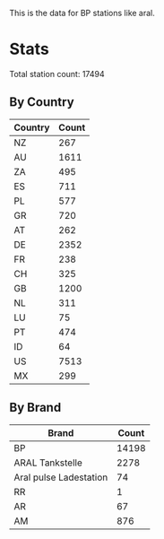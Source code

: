 This is the data for BP stations like aral.


# Stats

Total station count: 17494
## By Country

| Country | Count
| - | - 
| NZ | 267
| AU | 1611
| ZA | 495
| ES | 711
| PL | 577
| GR | 720
| AT | 262
| DE | 2352
| FR | 238
| CH | 325
| GB | 1200
| NL | 311
| LU | 75
| PT | 474
| ID | 64
| US | 7513
| MX | 299
## By Brand

| Brand | Count
| - | - 
| BP | 14198
| ARAL Tankstelle | 2278
| Aral pulse Ladestation | 74
| RR | 1
| AR | 67
| AM | 876
